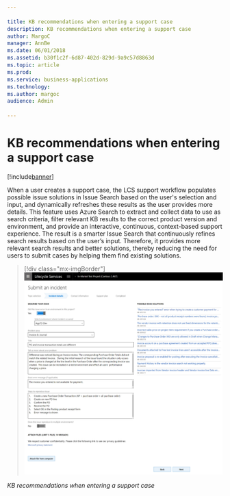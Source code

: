 ```yaml
---

title: KB recommendations when entering a support case
description: KB recommendations when entering a support case
author: MargoC
manager: AnnBe
ms.date: 06/01/2018
ms.assetid: b30f1c2f-6d87-402d-829d-9a9c57d8863d
ms.topic: article
ms.prod: 
ms.service: business-applications
ms.technology: 
ms.author: margoc
audience: Admin

---
```

#  KB recommendations when entering a support case




[!include[banner](../../includes/banner.md)]

When a user creates a support case, the LCS support workflow populates possible
issue solutions in Issue Search based on the user's selection and input, and
dynamically refreshes these results as the user provides more details. This
feature uses Azure Search to extract and collect data to use as search criteria,
filter relevant KB results to the correct product version and environment, and
provide an interactive, continuous, context-based support experience. The result
is a smarter Issue Search that continuously refines search results based on the
user’s input. Therefore, it provides more relevant search results and better
solutions, thereby reducing the need for users to submit cases by helping them
find existing solutions.

> [!div class="mx-imgBorder"] 
> ![A screenshot showing the KB recommendations when entering a support case form](media/kb-recommendations-entering-support-case-1.png "A screenshot showing the KB recommendations when entering a support case form")
<!-- FO_KB recommendations when entering a support case_A.png -->


*KB recommendations when entering a support case*


